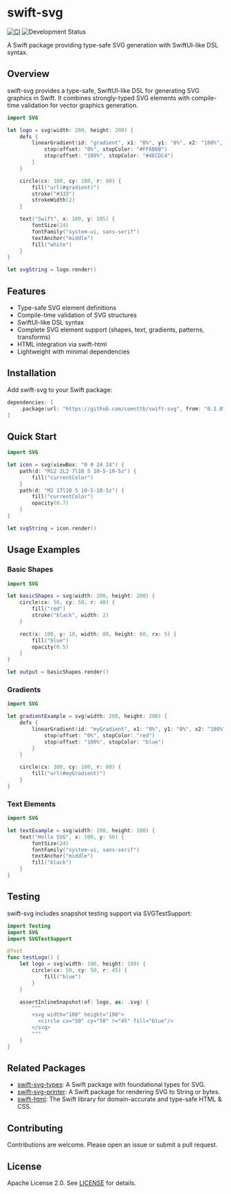 # swift-svg

[![CI](https://github.com/coenttb/swift-svg/workflows/CI/badge.svg)](https://github.com/coenttb/swift-svg/actions/workflows/ci.yml)
![Development Status](https://img.shields.io/badge/status-active--development-blue.svg)

A Swift package providing type-safe SVG generation with SwiftUI-like DSL syntax.

## Overview

swift-svg provides a type-safe, SwiftUI-like DSL for generating SVG graphics in Swift. It combines strongly-typed SVG elements with compile-time validation for vector graphics generation.

```swift
import SVG

let logo = svg(width: 200, height: 200) {
    defs {
        linearGradient(id: "gradient", x1: "0%", y1: "0%", x2: "100%", y2: "100%") {
            stop(offset: "0%", stopColor: "#FF6B6B")
            stop(offset: "100%", stopColor: "#4ECDC4")
        }
    }

    circle(cx: 100, cy: 100, r: 80) {
        fill("url(#gradient)")
        stroke("#333")
        strokeWidth(2)
    }

    text("Swift", x: 100, y: 105) {
        fontSize(24)
        fontFamily("system-ui, sans-serif")
        textAnchor("middle")
        fill("white")
    }
}

let svgString = logo.render()
```

## Features

- Type-safe SVG element definitions
- Compile-time validation of SVG structures
- SwiftUI-like DSL syntax
- Complete SVG element support (shapes, text, gradients, patterns, transforms)
- HTML integration via swift-html
- Lightweight with minimal dependencies

## Installation

Add swift-svg to your Swift package:

```swift
dependencies: [
    .package(url: "https://github.com/coenttb/swift-svg", from: "0.1.0")
]
```

## Quick Start

```swift
import SVG

let icon = svg(viewBox: "0 0 24 24") {
    path(d: "M12 2L2 7l10 5 10-5-10-5z") {
        fill("currentColor")
    }
    path(d: "M2 17l10 5 10-5-10-5z") {
        fill("currentColor")
        opacity(0.7)
    }
}

let svgString = icon.render()
```

## Usage Examples

### Basic Shapes

```swift
import SVG

let basicShapes = svg(width: 200, height: 200) {
    circle(cx: 50, cy: 50, r: 40) {
        fill("red")
        stroke("black", width: 2)
    }

    rect(x: 100, y: 10, width: 80, height: 60, rx: 5) {
        fill("blue")
        opacity(0.5)
    }
}

let output = basicShapes.render()
```

### Gradients

```swift
import SVG

let gradientExample = svg(width: 200, height: 200) {
    defs {
        linearGradient(id: "myGradient", x1: "0%", y1: "0%", x2: "100%", y2: "0%") {
            stop(offset: "0%", stopColor: "red")
            stop(offset: "100%", stopColor: "blue")
        }
    }

    circle(cx: 100, cy: 100, r: 80) {
        fill("url(#myGradient)")
    }
}
```

### Text Elements

```swift
import SVG

let textExample = svg(width: 200, height: 100) {
    text("Hello SVG", x: 100, y: 50) {
        fontSize(24)
        fontFamily("system-ui, sans-serif")
        textAnchor("middle")
        fill("black")
    }
}
```

## Testing

swift-svg includes snapshot testing support via SVGTestSupport:

```swift
import Testing
import SVG
import SVGTestSupport

@Test
func testLogo() {
    let logo = svg(width: 100, height: 100) {
        circle(cx: 50, cy: 50, r: 45) {
            fill("blue")
        }
    }

    assertInlineSnapshot(of: logo, as: .svg) {
        """
        <svg width="100" height="100">
          <circle cx="50" cy="50" r="45" fill="blue"/>
        </svg>
        """
    }
}
```

## Related Packages

- [swift-svg-types](https://github.com/coenttb/swift-svg-types): A Swift package with foundational types for SVG.
- [swift-svg-printer](https://github.com/coenttb/swift-svg-printer): A Swift package for rendering SVG to String or bytes.
- [swift-html](https://github.com/coenttb/swift-html): The Swift library for domain-accurate and type-safe HTML & CSS.

## Contributing

Contributions are welcome. Please open an issue or submit a pull request.

## License

Apache License 2.0. See [LICENSE](LICENSE) for details.